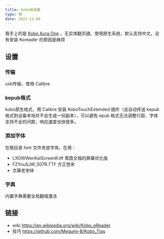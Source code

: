 ```yaml
---
title: kobo阅读器
type: 物
date: 2022-12-04
---
```


我手上的是 [Kobo Aura One](https://us.kobobooks.com/products/kobo-aura-one) ，无实体翻页键。使用原生系统，默认支持中文。没有安装 Koreader 的原因是麻烦

## 设置

### 传输

usb传输，使用 Calibre 

### kepub格式

kobo原生格式，用 Calibre 安装 KoboTouchExtended 插件（会自动传送 kepub 格式到设备本地并不会生成一份副本），可以避免 epub 格式无法调整行距、字体支持不全的问题，响应速度也快很多。

###  添加字体

在根目录 font 文件夹放字体。在用：

- LXGWWenKaiScreenR.ttf 鹭霞文楷的屏幕优化版
- FZYouSJW_507R.TTF 方正悠宋
- 京華老宋体

### 字典

内置字典需要全局翻墙激活

## 链接

- wiki https://en.wikipedia.org/wiki/Kobo_eReader
- 技巧 https://github.com/Megumi-B/Kobo_Tips
